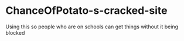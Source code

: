 # ChanceOfPotato-s-cracked-site
Using this so people who are on schools can get things without it being blocked
